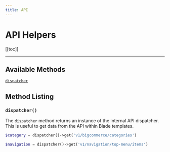 ```yaml
---
title: API
---
```


# API Helpers

[[toc]]

---

## Available Methods

<div class="collection-method-list" markdown="1">

[`dispatcher`](#method-dispatcher)

</div>

## Method Listing

### `dispatcher()`

The `dispatcher` method returns an instance of the internal API dispatcher. This is useful to get data from the API within Blade templates.

```php
$category = dispatcher()->get('v1/bigcommerce/categories')

$navigation = dispatcher()->get('v1/navigation/top-menu/items')
```
